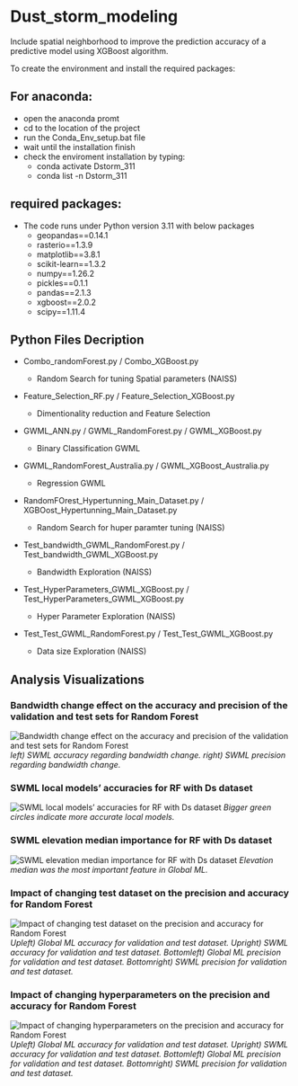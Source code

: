 # Dust_storm_modeling
Include spatial neighborhood to improve the prediction accuracy of a predictive model using XGBoost algorithm.

To create the environment and install the required packages:

## For anaconda:
  - open the anaconda promt
  - cd to the location of the project
  - run the Conda_Env_setup.bat file
  - wait until the installation finish
  - check the enviroment installation by typing:
      - conda activate Dstorm_311
      - conda list -n Dstorm_311

## required packages:

- The code runs under Python version 3.11 with below packages
  - geopandas==0.14.1
  - rasterio==1.3.9
  - matplotlib==3.8.1
  - scikit-learn==1.3.2
  - numpy==1.26.2
  - pickles==0.1.1
  - pandas==2.1.3
  - xgboost==2.0.2
  - scipy==1.11.4

## Python Files Decription


- Combo_randomForest.py / Combo_XGBoost.py
  - Random Search for tuning Spatial parameters  (NAISS)

- Feature_Selection_RF.py / Feature_Selection_XGBoost.py
  - Dimentionality reduction and Feature Selection

- GWML_ANN.py / GWML_RandomForest.py / GWML_XGBoost.py
  - Binary Classification GWML

- GWML_RandomForest_Australia.py / GWML_XGBoost_Australia.py
  - Regression GWML

- RandomFOrest_Hypertunning_Main_Dataset.py / XGBOost_Hypertunning_Main_Dataset.py
  - Random Search for huper paramter tuning (NAISS)

- Test_bandwidth_GWML_RandomForest.py / Test_bandwidth_GWML_XGBoost.py
  - Bandwidth Exploration (NAISS)

- Test_HyperParameters_GWML_XGBoost.py / Test_HyperParameters_GWML_XGBoost.py
  - Hyper Parameter Exploration  (NAISS)

- Test_Test_GWML_RandomForest.py / Test_Test_GWML_XGBoost.py
  - Data size Exploration  (NAISS)

## Analysis Visualizations

### Bandwidth change effect on the accuracy and precision of the validation and test sets for Random Forest
![Bandwidth change effect on the accuracy and precision of the validation and test sets for Random Forest](Screenshots/4-2-1_Test_Bandwidth_change_RandomForest.jpg)
*left) SWML accuracy regarding bandwidth change. right) SWML precision regarding bandwidth change.*

### SWML local models’ accuracies for RF with Ds dataset
![SWML local models’ accuracies for RF with Ds dataset](Screenshots/GWML_RF_Ds_Accuracies.PNG)
*Bigger green circles indicate more accurate local models.*

### SWML elevation median importance for RF with Ds dataset
![SWML elevation median importance for RF with Ds dataset](Screenshots/GWML_RF_Ds_ElevtionMedian.PNG)
*Elevation median was the most important feature in Global ML.*

### Impact of changing test dataset on the precision and accuracy for Random Forest
![Impact of changing test dataset on the precision and accuracy for Random Forest](Screenshots/Test_Dataset_change_RandomForest.jpg)
*Upleft) Global ML accuracy for validation and test dataset. Upright) SWML accuracy for validation and test dataset. Bottomleft) Global ML precision for validation and test dataset. Bottomright) SWML precision for validation and test dataset.*

### Impact of changing hyperparameters on the precision and accuracy for Random Forest
![Impact of changing hyperparameters on the precision and accuracy for Random Forest](Screenshots/Test_Hyperparameters_change_RandomForest.jpg)
*Upleft) Global ML accuracy for validation and test dataset. Upright) SWML accuracy for validation and test dataset. Bottomleft) Global ML precision for validation and test dataset. Bottomright) SWML precision for validation and test dataset.*
